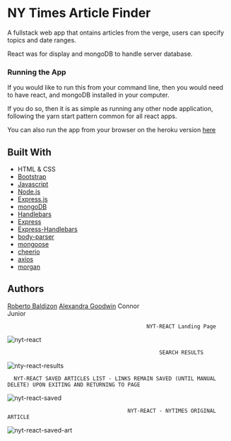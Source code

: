 # NY Times Article Finder

A fullstack web app that ontains articles from the verge, users can specify topics and date ranges. 

React was for display and mongoDB to handle server database. 

### Running the App
If you would like to run this from your command line, then you would need to have react, and mongoDB installed in your computer.

If you do so, then it is as simple as running any other node application, following the yarn start pattern common for all react apps.

You can also run the app from your browser on the heroku version [here](https://apologetic-drake-56624.herokuapp.com/)

## Built With 
* HTML & CSS
* [Bootstrap](https://getbootstrap.com/) 
* [Javascript](https://www.javascript.com/)
* [Node.js](https://nodejs.org/en/) 
* [Express.js](https://expressjs.com/)
* [mongoDB](https://www.mongodb.com/) 
* [Handlebars](http://handlebarsjs.com/) 
* [Express](https://www.npmjs.com/package/express)
* [Express-Handlebars](https://www.npmjs.com/package/express-handlebars)
* [body-parser](https://www.npmjs.com/package/body-parser)
* [mongoose](https://www.npmjs.com/package/mongoose)
* [cheerio](https://www.npmjs.com/package/cheerio)
* [axios](https://www.npmjs.com/package/axios)
* [morgan](https://www.npmjs.com/package/morgan)

## Authors
[Roberto Baldizon](https://github.com/b0bbybaldi)
[Alexandra Goodwin](https://github.com/alexgood1)
Connor  
Junior




                                                NYT-REACT Landing Page

![nyt-react](https://user-images.githubusercontent.com/35353393/42412883-c1bf4bd0-81c9-11e8-8433-d5c4f3fc9a4a.jpeg)



                                                    SEARCH RESULTS

![nty-react-results](https://user-images.githubusercontent.com/35353393/42412880-c17cfcc6-81c9-11e8-8546-94760add1cd4.jpeg)



      NYT-REACT SAVED ARTICLES LIST - LINKS REMAIN SAVED (UNTIL MANUAL DELETE) UPON EXITING AND RETURNING TO PAGE 

![nyt-react-saved](https://user-images.githubusercontent.com/35353393/42412882-c1ab220e-81c9-11e8-9221-36e6187dfacf.jpeg)



                                          NYT-REACT - NYTIMES ORIGINAL ARTICLE 
![nyt-react-saved-art](https://user-images.githubusercontent.com/35353393/42412881-c19373d4-81c9-11e8-9de0-31ffc6787d2b.jpeg)
